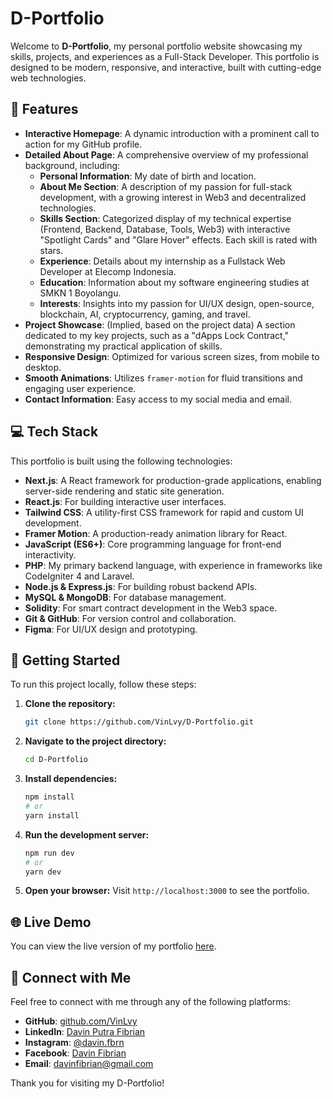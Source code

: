 # D-Portfolio

Welcome to **D-Portfolio**, my personal portfolio website showcasing my skills, projects, and experiences as a Full-Stack Developer. This portfolio is designed to be modern, responsive, and interactive, built with cutting-edge web technologies.

## 🌟 Features

  * **Interactive Homepage**: A dynamic introduction with a prominent call to action for my GitHub profile.
  * **Detailed About Page**: A comprehensive overview of my professional background, including:
      * **Personal Information**: My date of birth and location.
      * **About Me Section**: A description of my passion for full-stack development, with a growing interest in Web3 and decentralized technologies.
      * **Skills Section**: Categorized display of my technical expertise (Frontend, Backend, Database, Tools, Web3) with interactive "Spotlight Cards" and "Glare Hover" effects. Each skill is rated with stars.
      * **Experience**: Details about my internship as a Fullstack Web Developer at Elecomp Indonesia.
      * **Education**: Information about my software engineering studies at SMKN 1 Boyolangu.
      * **Interests**: Insights into my passion for UI/UX design, open-source, blockchain, AI, cryptocurrency, gaming, and travel.
  * **Project Showcase**: (Implied, based on the project data) A section dedicated to my key projects, such as a "dApps Lock Contract," demonstrating my practical application of skills.
  * **Responsive Design**: Optimized for various screen sizes, from mobile to desktop.
  * **Smooth Animations**: Utilizes `framer-motion` for fluid transitions and engaging user experience.
  * **Contact Information**: Easy access to my social media and email.

## 💻 Tech Stack

This portfolio is built using the following technologies:

  * **Next.js**: A React framework for production-grade applications, enabling server-side rendering and static site generation.
  * **React.js**: For building interactive user interfaces.
  * **Tailwind CSS**: A utility-first CSS framework for rapid and custom UI development.
  * **Framer Motion**: A production-ready animation library for React.
  * **JavaScript (ES6+)**: Core programming language for front-end interactivity.
  * **PHP**: My primary backend language, with experience in frameworks like CodeIgniter 4 and Laravel.
  * **Node.js & Express.js**: For building robust backend APIs.
  * **MySQL & MongoDB**: For database management.
  * **Solidity**: For smart contract development in the Web3 space.
  * **Git & GitHub**: For version control and collaboration.
  * **Figma**: For UI/UX design and prototyping.

## 🚀 Getting Started

To run this project locally, follow these steps:

1.  **Clone the repository:**
    ```bash
    git clone https://github.com/VinLvy/D-Portfolio.git
    ```
2.  **Navigate to the project directory:**
    ```bash
    cd D-Portfolio
    ```
3.  **Install dependencies:**
    ```bash
    npm install
    # or
    yarn install
    ```
4.  **Run the development server:**
    ```bash
    npm run dev
    # or
    yarn dev
    ```
5.  **Open your browser:**
    Visit `http://localhost:3000` to see the portfolio.

## 🌐 Live Demo

You can view the live version of my portfolio [here](https://d-portfolio-weld.vercel.app).

## 🤝 Connect with Me

Feel free to connect with me through any of the following platforms:

  * **GitHub**: [github.com/VinLvy](https://github.com/VinLvy)
  * **LinkedIn**: [Davin Putra Fibrian](https://www.linkedin.com/in/davin-p-f-0b00a12b7/)
  * **Instagram**: [@davin.fbrn](https://instagram.com/davin.fbrn)
  * **Facebook**: [Davin Fibrian](https://facebook.com/davin.fbrn)
  * **Email**: davinfibrian@gmail.com

Thank you for visiting my D-Portfolio\!